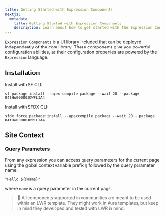 ```yaml
---
title: Getting Started with Expression Components
nextjs:
  metadata:
    title: Getting Started with Expression Components
    description: Learn about how to get started with the Expression Components library.
---
```


`Expression Components` is a UI library included that can be deployed independently of the core library.
These components give you powerful configuration abilities, as their configuration properties are powered
by the `Expression` language.

## Installation

Install with SF CLI:

```shell
sf package install --apex-compile package --wait 20 --package 04tHu000003OWFLIA4
```

Install with SFDX CLI:

```shell
sfdx force:package:install --apexcompile package --wait 20 --package 04tHu000003OWFLIA4
```

## Site Context

### Query Parameters

From any expression you can access query parameters for the current page using
the global context variable prefix `@` followed by the query parameter name:

```
"Hello ${@name}"
```

where `name` is a query parameter in the current page.

> 📓 All components supported in communities are meant to be used within an LWR template. They might
> work in Aura templates, but keep in mind they developed and tested with LWR in mind.
